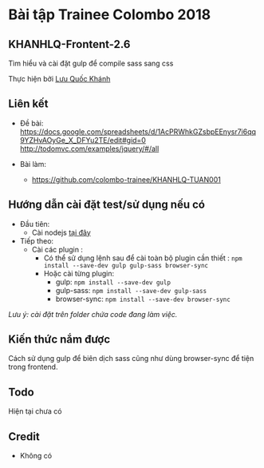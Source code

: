 
# Bài tập Trainee Colombo 2018

## KHANHLQ-Frontent-2.6

Tìm hiểu và cài đặt gulp để compile sass sang css

Thực hiện bởi [Lưu Quốc Khánh](https://github.com/kpmquockhanh)

## Liên kết

- Đề bài: https://docs.google.com/spreadsheets/d/1AcPRWhkGZsbpEEnysr7i6qq9YZHvAOyGe_X_DFYu2TE/edit#gid=0
          http://todomvc.com/examples/jquery/#/all

- Bài làm: 
    - https://github.com/colombo-trainee/KHANHLQ-TUAN001

## Hướng dẫn cài đặt test/sử dụng nếu có

- Đầu tiên: 
    - Cài nodejs [tại đây](https://nodejs.org/en/)
- Tiếp theo:
    - Cài các plugin :
        - Có thể sử dụng lệnh sau để cài toàn bộ plugin cần thiết : `npm install --save-dev gulp gulp-sass browser-sync`
        - Hoặc cài từng plugin:
            - gulp: `npm install --save-dev gulp`
            - gulp-sass: `npm install --save-dev gulp-sass`
            - browser-sync: `npm install --save-dev browser-sync`
            
_Lưu ý: cài đặt trên folder chứa code đang làm việc._
        
## Kiến thức nắm được

Cách sử dụng gulp để biên dịch sass cũng như dùng browser-sync để tiện trong frontend.

## Todo

Hiện tại chưa có

## Credit

- Không có

